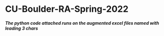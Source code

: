 # CU-Boulder-RA-Spring-2022
##### The python code attached runs on the augmented excel files named with leading 3 chars